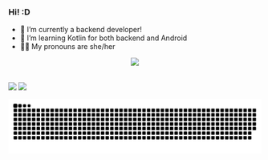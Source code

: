 ### Hi! :D

- 🔭 I’m currently a backend developer!
- 🌱 I’m learning Kotlin for both backend and Android
- 👩‍💻 My pronouns are she/her


<div align="center">
  <a href="https://github.com/sabinehernandes">
  <img height="120em" src="https://github-readme-stats.vercel.app/api/top-langs/?username=sabinehernandes&layout=compact&langs_count=7&theme=aura_dark"/>
</div>

##
  
  <div> 
  <a href = "mailto:sabinehernandes@gmail.com"><img src="https://img.shields.io/badge/Gmail-D14836?style=for-the-badge&logo=gmail&logoColor=white" target="_blank"></a>
  <a href="https://www.linkedin.com/in/sabinehernandes" target="_blank"><img src="https://img.shields.io/badge/-LinkedIn-%230077B5?style=for-the-badge&logo=linkedin&logoColor=white" target="_blank"></a> 
 
  ![Snake animation](https://github.com/sabinehernandes/sabinehernandes/blob/output/github-contribution-grid-snake.svg)
 
</div>

